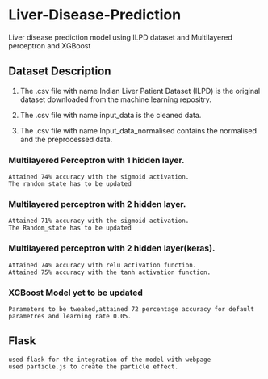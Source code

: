 # Liver-Disease-Prediction
Liver disease prediction model using ILPD dataset and Multilayered perceptron and XGBoost

## Dataset Description

1. The .csv file with name Indian Liver Patient Dataset (ILPD) is the original dataset downloaded from the machine learning repositry.

2. The .csv file with name input_data is the cleaned data.

3. The .csv file with name Input_data_normalised contains the normalised and the preprocessed data.


### Multilayered Perceptron with 1 hidden layer.
    Attained 74% accuracy with the sigmoid activation.
    The random state has to be updated

### Multilayered perceptron with 2 hidden layer.
    Attained 71% accuracy with the sigmoid activation.
    The Random_state has to be updated
    
### Multilayered perceptron with 2 hidden layer(keras).
    Attained 74% accuracy with relu activation function.
    Attained 75% accuracy with the tanh activation function.

### XGBoost Model yet to be updated
    Parameters to be tweaked,attained 72 percentage accuracy for default parametres and learning rate 0.05.
    
## Flask
    used flask for the integration of the model with webpage
    used particle.js to create the particle effect.
